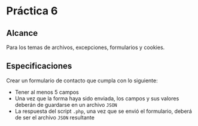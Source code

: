 # Práctica 6

## Alcance

Para los temas de archivos, excepciones, formularios y cookies.

## Especificaciones

Crear un formulario de contacto que cumpla con lo siguiente:
* Tener al menos 5 campos
* Una vez que la forma haya sido enviada, los campos y sus valores deberán de guardarse en un archivo `JSON`
* La respuesta del script `.php`, una vez que se envió el formulario, deberá de ser el archivo `JSON` resultante

